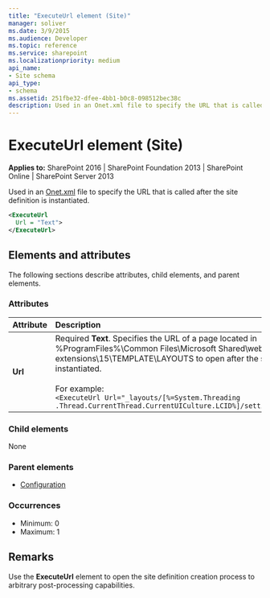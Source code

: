```yaml
---
title: "ExecuteUrl element (Site)"
manager: soliver
ms.date: 3/9/2015
ms.audience: Developer
ms.topic: reference
ms.service: sharepoint
ms.localizationpriority: medium
api_name:
- Site schema
api_type:
- schema
ms.assetid: 251fbe32-dfee-4bb1-b0c8-098512bec38c
description: Used in an Onet.xml file to specify the URL that is called after the site definition is instantiated.
---
```


# ExecuteUrl element (Site)

**Applies to:** SharePoint 2016 | SharePoint Foundation 2013 | SharePoint Online | SharePoint Server 2013
  
Used in an [Onet.xml](https://msdn.microsoft.com/library/b99d6657-d9ae-4135-a43c-c58cdfcdc6c1%28Office.15%29.aspx) file to specify the URL that is called after the site definition is instantiated. 
  
```XML
<ExecuteUrl
  Url = "Text">
</ExecuteUrl>
```

## Elements and attributes

The following sections describe attributes, child elements, and parent elements.

### Attributes

|**Attribute**|**Description**|
|:-----|:-----|
|**Url** <br/> |Required **Text**. Specifies the URL of a page located in %ProgramFiles%\Common Files\Microsoft Shared\web server extensions\15\TEMPLATE\LAYOUTS to open after the site is instantiated. <br/><br/>For example: <br/>`<ExecuteUrl Url="_layouts/[%=System.Threading .Thread.CurrentThread.CurrentUICulture.LCID%]/settings.aspx"/>` <br/> |
   
### Child elements

None
   
### Parent elements

- [Configuration](configuration-element-site.md)
   
### Occurrences

- Minimum: 0
- Maximum: 1  
   
## Remarks

Use the **ExecuteUrl** element to open the site definition creation process to arbitrary post-processing capabilities. 
  

